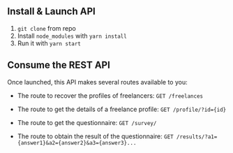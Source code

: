 ## Install & Launch API

1. `git clone` from repo
2. Install `node_modules` with `yarn install`
3. Run it with `yarn start`


## Consume the REST API

Once launched, this API makes several routes available to you:

- The route to recover the profiles of freelancers:
`GET /freelances`

- The route to get the details of a freelance profile:
`GET /profile/?id={id}`

- The route to get the questionnaire:
`GET /survey/`

- The route to obtain the result of the questionnaire:
`GET /results/?a1={answer1}&a2={answer2}&a3={answer3}...`
